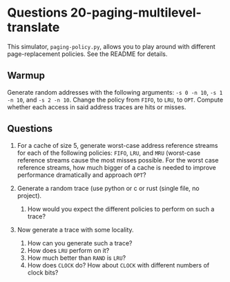 # Questions 20-paging-multilevel-translate

This simulator, `paging-policy.py`, allows you to play around with different page-replacement policies. See the README for details.

## Warmup

Generate random addresses with the following arguments: `-s 0 -n 10`, `-s 1 -n 10`, and `-s 2 -n 10`. Change the policy from `FIFO`, to `LRU`, to `OPT`. Compute whether each access in said address traces are hits or misses.

## Questions

1. For a cache of size 5, generate worst-case address reference streams for each of the following policies: `FIFO`, `LRU`, and `MRU` (worst-case reference streams cause the most misses possible. For the worst case reference streams, how much bigger of a cache is needed to improve performance dramatically and approach `OPT`?

2. Generate a random trace (use python or c or rust (single file, no project).
    1. How would you expect the different policies to perform on such a trace?

3. Now generate a trace with some locality.
    1. How can you generate such a trace?
    2. How does `LRU` perform on it?
    3. How much better than `RAND` is `LRU`?
    4. How does `CLOCK` do? How about `CLOCK` with different numbers of clock bits?
